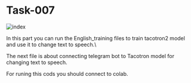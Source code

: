# Task-007 

![index](https://user-images.githubusercontent.com/113304112/207986426-397942fb-2d13-4dc1-9569-1cfb4ba1c5e6.jpg)


In this part you can run the English_training files to train tacotron2 model and use it to change text to speech.\

The next file is about connecting telegram bot to Tacotron model for changing text to speech.

For runing this cods you should connect to colab.
